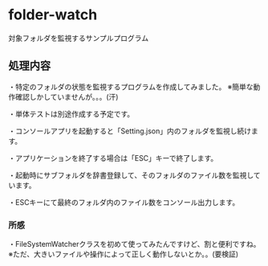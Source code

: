 # folder-watch
対象フォルダを監視するサンプルプログラム

## 処理内容

・特定のフォルダの状態を監視するプログラムを作成してみました。
※簡単な動作確認しかしていませんが。。。(汗)

・単体テストは別途作成する予定です。

・コンソールアプリを起動すると「Setting.json」内のフォルダを監視し続けます。

・アプリケーションを終了する場合は「ESC」キーで終了します。

・起動時にサブフォルダを辞書登録して、そのフォルダのファイル数を監視しています。

・ESCキーにて最終のフォルダ内のファイル数をコンソール出力します。

### 所感

・FileSystemWatcherクラスを初めて使ってみたんですけど、割と便利ですね。
※ただ、大きいファイルや操作によって正しく動作しないとか。。(要検証)

